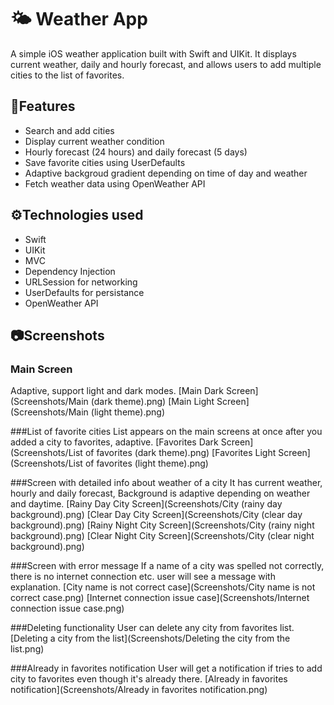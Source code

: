 #  🌤️ Weather App

A simple iOS weather application built with Swift and UIKit. It displays current weather, daily and hourly forecast, and allows users to add multiple cities to the list of favorites.

## 📲Features

- Search and add cities
- Display current weather condition
- Hourly forecast (24 hours) and daily forecast (5 days)
- Save favorite cities using UserDefaults
- Adaptive backgroud gradient depending on time of day and weather
- Fetch weather data using OpenWeather API

## ⚙️Technologies used

- Swift
- UIKit
- MVC
- Dependency Injection
- URLSession for networking
- UserDefaults for persistance
- OpenWeather API

## 📷Screenshots

### Main Screen
Adaptive, support light and dark modes.
[Main Dark Screen](Screenshots/Main (dark theme).png)
[Main Light Screen](Screenshots/Main (light theme).png)

###List of favorite cities
List appears on the main screens at once after you added a city to favorites, adaptive.
[Favorites Dark Screen](Screenshots/List of favorites (dark theme).png)
[Favorites Light Screen](Screenshots/List of favorites (light theme).png)

###Screen with detailed info about weather of a city
It has current weather, hourly and daily forecast, Background is adaptive depending on weather and daytime.
[Rainy Day City Screen](Screenshots/City (rainy day background).png)
[Clear Day City Screen](Screenshots/City (clear day background).png)
[Rainy Night City Screen](Screenshots/City (rainy night background).png)
[Clear Night City Screen](Screenshots/City (clear night background).png)

###Screen with error message
If a name of a city was spelled not correctly, there is no internet connection etc. user will see a message with explanation.
[City name is not correct case](Screenshots/City name is not correct case.png)
[Internet connection issue case](Screenshots/Internet connection issue case.png)

###Deleting functionality
User can delete any city from favorites list.
[Deleting a city from the list](Screenshots/Deleting the city from the list.png)

###Already in favorites notification
User will get a notification if tries to add city to favorites even though it's already there.
[Already in favorites notification](Screenshots/Already in favorites notification.png)
